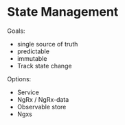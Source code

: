 # State Management

Goals:

- single source of truth
- predictable
- immutable
- Track state change

Options:

- Service
- NgRx / NgRx-data
- Observable store
- Ngxs
